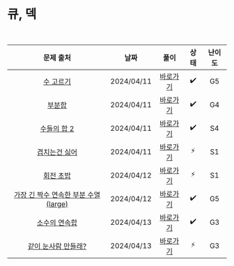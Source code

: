 # 큐, 덱

<br>

|                                   문제 출처                                    |    날짜    |          풀이          | 상태 | 난이도 |
| :----------------------------------------------------------------------------: | :--------: | :--------------------: | :--: | :----: |
|               [수 고르기](https://www.acmicpc.net/problem/2230)                | 2024/04/11 | [바로가기](./2230.js)  |  ✔️  |   G5   |
|                 [부분합](https://www.acmicpc.net/problem/1806)                 | 2024/04/11 | [바로가기](./1806.js)  |  ✔️  |   G4   |
|              [수들의 합 2](https://www.acmicpc.net/problem/2003)               | 2024/04/11 | [바로가기](./2003.js)  |  ✔️  |   S4   |
|             [겹치는건 싫어](https://www.acmicpc.net/problem/20922)             | 2024/04/11 | [바로가기](./20922.js) |  ⚡  |   S1   |
|               [회전 초밥](https://www.acmicpc.net/problem/2531)                | 2024/04/12 | [바로가기](./2531.js)  |  ⚡  |   S1   |
| [가장 긴 짝수 연속한 부분 수열 (large)](https://www.acmicpc.net/problem/22862) | 2024/04/12 | [바로가기](./22862.js) |  ✔️  |   G5   |
|             [소수의 연속합](https://www.acmicpc.net/problem/1644)              | 2024/04/13 | [바로가기](./1644.js)  |  ✔️  |   G3   |
|          [같이 눈사람 만들래?](https://www.acmicpc.net/problem/20366)          | 2024/04/13 | [바로가기](./20366.js) |  ⚡  |   G3   |
